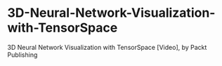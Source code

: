# 3D-Neural-Network-Visualization-with-TensorSpace
3D Neural Network Visualization with TensorSpace [Video], by Packt Publishing
